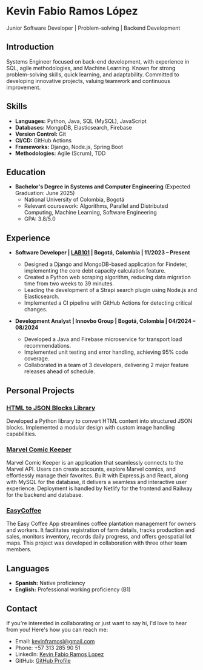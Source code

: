 # **Kevin Fabio Ramos López**

Junior Software Developer | Problem-solving | Backend Development

## **Introduction**

Systems Engineer focused on back-end development, with experience in SQL, agile methodologies, and Machine Learning. Known for strong problem-solving skills, quick learning, and adaptability. Committed to developing innovative projects, valuing teamwork and continuous improvement.

## **Skills**

- **Languages:** Python, Java, SQL (MySQL), JavaScript
- **Databases:** MongoDB, Elasticsearch, Firebase
- **Version Control:** Git
- **CI/CD:** GitHub Actions
- **Frameworks:** Django, Node.js, Spring Boot
- **Methodologies:** Agile (Scrum), TDD

## **Education**

- **Bachelor's Degree in Systems and Computer Engineering** (Expected Graduation: June 2025)
  - National University of Colombia, Bogotá
  - Relevant coursework: Algorithms, Parallel and Distributed Computing, Machine Learning, Software Engineering
  - GPA: 3.8/5.0

## **Experience**

* **Software Developer | [LAB101](https://www.linkedin.com/company/lab101-unal/) | Bogotá, Colombia | 11/2023 – Present**
  * Designed a Django and MongoDB-based application for Findeter, implementing the core debt capacity calculation feature.
  * Created a Python web scraping algorithm, reducing data migration time from two weeks to 39 minutes.
  * Leading the development of a Strapi search plugin using Node.js and Elasticsearch.
  * Implemented a CI pipeline with GitHub Actions for detecting critical changes.

* **Development Analyst | Innovbo Group | Bogotá, Colombia | 04/2024 – 08/2024**
  * Developed a Java and Firebase microservice for transport load recommendations.
  * Implemented unit testing and error handling, achieving 95% code coverage.
  * Collaborated in a team of 3 developers, delivering 2 major feature releases ahead of schedule.

## Personal Projects

### [HTML to JSON Blocks Library](https://github.com/NivekTakedown/html-to-json-blocks)
Developed a Python library to convert HTML content into structured JSON blocks. Implemented a modular design with custom image handling capabilities.

### [Marvel Comic Keeper](https://example.com/marvel-comic-keeper)
Marvel Comic Keeper is an application that seamlessly connects to the Marvel API. Users can create accounts, explore Marvel comics, and effortlessly manage their favorites. Built with Express.js and React, along with MySQL for the database, it delivers a seamless and interactive user experience. Deployment is handled by Netlify for the frontend and Railway for the backend and database.

### [EasyCoffee](https://example.com/easy-coffee)
The Easy Coffee App streamlines coffee plantation management for owners and workers. It facilitates registration of farm details, tracks production and sales, monitors inventory, records daily progress, and offers geospatial lot maps. This project was developed in collaboration with three other team members.


## **Languages**

- **Spanish:** Native proficiency
- **English:** Professional working proficiency (B1)

## **Contact**

If you're interested in collaborating or just want to say hi, I'd love to hear from you! Here's how you can reach me:

- Email: [kevinframosl@gmail.com](mailto:kevinframosl@gmail.com)
- Phone: +57 313 285 90 51
- LinkedIn: [Kevin Fabio Ramos Lopez](https://www.linkedin.com/in/kevin-fabio-ramos-lopez-300401250)
- GitHub: [GitHub Profile](https://github.com/NivekTakedown)
